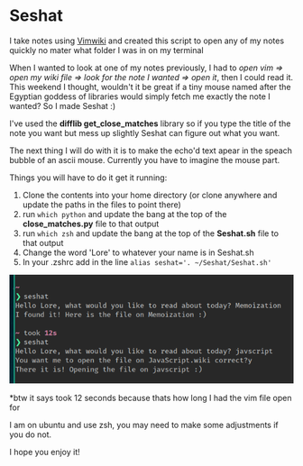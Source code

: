 # Seshat
I take notes using [Vimwiki](https://github.com/vimwiki/vimwiki) and created this script to open any of my notes quickly no mater what folder I was in on my terminal

When I wanted to look at one of my notes previously, I had to *open vim => open my wiki file => look for the note I wanted => open it*, then I could read it.
This weekend I thought, wouldn't it be great if a tiny mouse named after the Egyptian goddess of libraries would simply fetch me exactly the note I wanted?
So I made Seshat :)

I've used the **difflib get_close_matches** library so if you type the title of the note you want but mess up slightly Seshat can figure out what you want.

The next thing I will do with it is to make the echo'd text apear in the speach bubble of an ascii mouse. Currently you have to imagine the mouse part.

Things you will have to do it get it running:
1. Clone the contents into your home directory (or clone anywhere and update the paths in the files to point there)
2. run `which python` and update the bang at the top of the **close_matches.py** file to that output
3. run `which zsh` and update the bang at the top of the **Seshat.sh** file to that output
4. Change the word 'Lore' to whatever your name is in Seshat.sh
5. In your .zshrc add in the line `alias seshat='. ~/Seshat/Seshat.sh'`

![Seshat terminal output](Screenshot.png?raw=true)

*btw it says took 12 seconds because thats how long I had the vim file open for

I am on ubuntu and use zsh, you may need to make some adjustments if you do not. 

I hope you enjoy it! 
